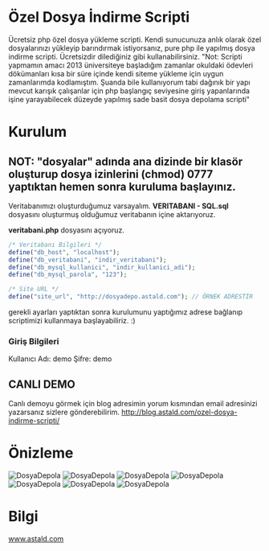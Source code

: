 # Özel Dosya İndirme Scripti
Ücretsiz php özel dosya yükleme scripti.
Kendi sunucunuza anlık olarak özel dosyalarınızı yükleyip barındırmak istiyorsanız, pure php ile yapılmış dosya indirme scripti. Ücretsizdir dilediğiniz gibi kullanabilirsiniz.
"Not: Scripti yapmamın amacı 2013 üniversiteye başladığım zamanlar okuldaki ödevleri dökümanları kısa bir süre içinde kendi siteme yükleme için uygun zamanlarımda kodlamıştım. Şuanda bile kullanıyorum tabi dağınık bir yapı mevcut karışık çalışanlar için php başlangıç seviyesine giriş yapanlarında işine yarayabilecek düzeyde yapılmış sade basit dosya depolama scripti"

# Kurulum
## NOT: "dosyalar"  adında ana dizinde bir klasör oluşturup dosya izinlerini (chmod) 0777 yaptıktan hemen sonra  kuruluma başlayınız.
Veritabanımızı oluşturduğumuz varsayalım.
**VERITABANI - SQL.sql** dosyasını oluşturmuş olduğumuz veritabanın içine aktarıyoruz.

**veritabani.php** dosyasını açıyoruz.
```php
/* Veritabanı Bilgileri */ 
define("db_host", "localhost"); 
define("db_veritabani", "indir_veritabani"); 
define("db_mysql_kullanici", "indir_kullanici_adi"); 
define("db_mysql_parola", "123"); 

/* Site URL */
define("site_url", "http://dosyadepo.astald.com"); // ÖRNEK ADRESTİR
```

gerekli ayarları yaptıktan sonra kurulumunu yaptığımız adrese bağlanıp scriptimizi kullanmaya başlayabiliriz. :)

### Giriş Bilgileri
Kullanıcı Adı: demo
Şifre: demo

## CANLI DEMO
Canlı demoyu görmek için blog adresimin yorum kısmından email adresinizi yazarsanız sizlere gönderebilirim. 
http://blog.astald.com/ozel-dosya-indirme-scripti/

# Önizleme
![DosyaDepola](http://indir.astald.com/dosyalar/login_db_56f66cb4372c7.png)
![DosyaDepola](http://indir.astald.com/dosyalar/screenshot_1_db_56f66cb43e262.png)
![DosyaDepola](http://indir.astald.com/dosyalar/screenshot_2_db_56f66cb4442c6.png)
![DosyaDepola](http://indir.astald.com/dosyalar/screenshot_3_db_56f66cb449080.png)
![DosyaDepola](http://indir.astald.com/dosyalar/screenshot_8_db_56f66e8dbaf2b.png)
![DosyaDepola](http://indir.astald.com/dosyalar/screenshot_5_db_56f66cb458747.png)
![DosyaDepola](http://indir.astald.com/dosyalar/screenshot_7_db_56f66da6ccc03.png)

# Bilgi
www.astald.com
